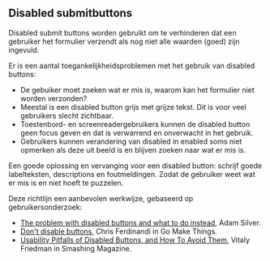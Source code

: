 ## Disabled submitbuttons

Disabled submit buttons worden gebruikt om
te verhinderen dat een gebruiker het formulier verzendt als nog niet alle waarden (goed) zijn ingevuld.

Er is een aantal toegankelijkheidsproblemen met het gebruik van disabled buttons:

- De gebuiker moet zoeken wat er mis is, waarom kan het formulier niet worden verzonden?
- Meestal is een disabled button grijs met grijze tekst. Dit is voor veel gebruikers slecht zichtbaar.
- Toestenbord- en screenreadergebruikers kunnen de disabled button geen focus geven en dat is verwarrend en onverwacht in het gebruik.
- Gebruikers kunnen verandering van disabled in enabled soms niet opmerken als deze uit beeld is en blijven zoeken naar wat er mis is.

Een goede oplossing en vervanging voor een disabled button: schrijf goede labelteksten, descriptions en foutmeldingen. Zodat de gebruiker weet wat er mis is en niet hoeft te puzzelen.

Deze richtlijn een aanbevolen werkwijze, gebaseerd op gebruikersonderzoek:

- [The problem with disabled buttons and what to do instead](https://adamsilver.io/blog/the-problem-with-live-validation-and-what-to-do-instead/), Adam Silver.
- [Don't disable buttons](https://gomakethings.com/dont-disable-buttons/), Chris Ferdinandi in Go Make Things.
- [Usability Pitfalls of Disabled Buttons, and How To Avoid Them](https://www.smashingmagazine.com/2021/08/frustrating-design-patterns-disabled-buttons/), Vitaly Friedman in Smashing Magazine.
